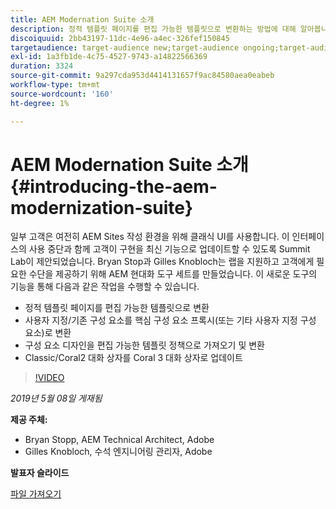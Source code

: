 ```yaml
---
title: AEM Modernation Suite 소개
description: 정적 템플릿 페이지를 편집 가능한 템플릿으로 변환하는 방법에 대해 알아봅니다. 사용자 지정 또는 기존 구성 요소를 핵심 구성 요소 프록시로 변환하는 방법에 대해 알아봅니다.
discoiquuid: 2bb43197-11dc-4e96-a4ec-326fef150845
targetaudience: target-audience new;target-audience ongoing;target-audience upgrader
exl-id: 1a3fb1de-4c75-4527-9743-a14822566369
duration: 3324
source-git-commit: 9a297cda953d4414131657f9ac84580aea0eabeb
workflow-type: tm+mt
source-wordcount: '160'
ht-degree: 1%

---
```


# AEM Modernation Suite 소개{#introducing-the-aem-modernization-suite}

일부 고객은 여전히 AEM Sites 작성 환경을 위해 클래식 UI를 사용합니다. 이 인터페이스의 사용 중단과 함께 고객이 구현을 최신 기능으로 업데이트할 수 있도록 Summit Lab이 제안되었습니다. Bryan Stop과 Gilles Knobloch는 랩을 지원하고 고객에게 필요한 수단을 제공하기 위해 AEM 현대화 도구 세트를 만들었습니다.  이 새로운 도구의 기능을 통해 다음과 같은 작업을 수행할 수 있습니다.

* 정적 템플릿 페이지를 편집 가능한 템플릿으로 변환
* 사용자 지정/기존 구성 요소를 핵심 구성 요소 프록시(또는 기타 사용자 지정 구성 요소)로 변환
* 구성 요소 디자인을 편집 가능한 템플릿 정책으로 가져오기 및 변환
* Classic/Coral2 대화 상자를 Coral 3 대화 상자로 업데이트

>[!VIDEO](https://video.tv.adobe.com/v/27322?quality=9)

*2019년 5월 08일 게재됨*

**제공 주체:**

* Bryan Stopp, AEM Technical Architect, Adobe
* Gilles Knobloch, 수석 엔지니어링 관리자, Adobe

**발표자 슬라이드**

[파일 가져오기](assets/modernization-toolsaemgems.pdf)
